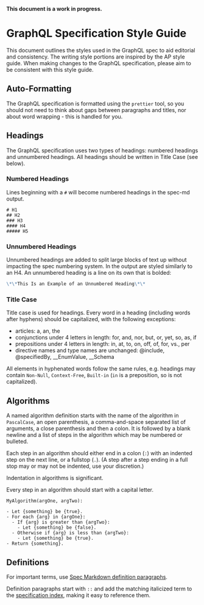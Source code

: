 **This document is a work in progress.**

# GraphQL Specification Style Guide

This document outlines the styles used in the GraphQL spec to aid editorial and
consistency. The writing style portions are inspired by the AP style guide. When
making changes to the GraphQL specification, please aim to be consistent with
this style guide.

## Auto-Formatting

The GraphQL specification is formatted using the `prettier` tool, so you should
not need to think about gaps between paragraphs and titles, nor about word
wrapping - this is handled for you.

## Headings

The GraphQL specification uses two types of headings: numbered headings and
unnumbered headings. All headings should be written in Title Case (see below).

### Numbered Headings

Lines beginning with a `#` will become numbered headings in the spec-md output.

```
# H1
## H2
### H3
#### H4
##### H5
```

### Unnumbered Headings

Unnumbered headings are added to split large blocks of text up without impacting
the spec numbering system. In the output are styled similarly to an H4. An
unnumbered heading is a line on its own that is bolded:

```md
\*\*This Is an Example of an Unnumbered Heading\*\*
```

### Title Case

Title case is used for headings. Every word in a heading (including words after
hyphens) should be capitalized, with the following exceptions:

- articles: a, an, the
- conjunctions under 4 letters in length: for, and, nor, but, or, yet, so, as,
  if
- prepositions under 4 letters in length: in, at, to, on, off, of, for, vs., per
- directive names and type names are unchanged: @include, @specifiedBy,
  \_\_EnumValue, \_\_Schema

All elements in hyphenated words follow the same rules, e.g. headings may
contain `Non-Null`, `Context-Free`, `Built-in` (`in` is a preposition, so is not
capitalized).

## Algorithms

A named algorithm definition starts with the name of the algorithm in
`PascalCase`, an open parenthesis, a comma-and-space separated list of
arguments, a close parenthesis and then a colon. It is followed by a blank
newline and a list of steps in the algorithm which may be numbered or bulleted.

Each step in an algorithm should either end in a colon (`:`) with an indented
step on the next line, or a fullstop (`.`). (A step after a step ending in a
full stop may or may not be indented, use your discretion.)

Indentation in algorithms is significant.

Every step in an algorithm should start with a capital letter.

```
MyAlgorithm(argOne, argTwo):

- Let {something} be {true}.
- For each {arg} in {argOne}:
  - If {arg} is greater than {argTwo}:
    - Let {something} be {false}.
  - Otherwise if {arg} is less than {argTwo}:
    - Let {something} be {true}.
- Return {something}.
```

## Definitions

For important terms, use [Spec Markdown definition paragraphs](https://spec-md.com/#sec-Definition-Paragraph).

Definition paragraphs start with `::` and add the matching italicized term to the
[specification index](https://spec.graphql.org/draft/#index), making it easy to
reference them.
